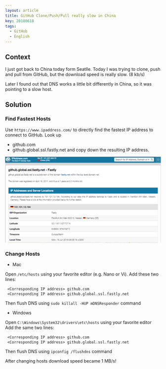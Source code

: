 ```yaml
---
layout: article
title: GitHub Clone/Push/Pull really slow in China
key: 20180618
tags:
  - GitHub
  - English
---
```


## Context

I just got back to China today form Seatlle. Today I was trying to clone, 
push and pull from GitHub, but the download speed is really slow. (8 kb/s)

Later I found out that DNS works a little bit differently in China, so it 
was pointing to a slow host.

## Solution

### Find Fastest Hosts

Use `https://www.ipaddress.com/` to directly find the fastest IP address to connect
to GitHub.
Look up
* github.com
* github.global.ssl.fastly.net
and copy down the resulting IP address.

![](https://raw.githubusercontent.com/mrgeorgezhu/mrgeorgezhu.github.io/master/screenshots/ip.png)

### Change Hosts

* Mac
  
Open `/etc/hosts` using your favorite editor (e.g. Nano or Vi).
Add these two lines:
``` 
 <Corresponding IP address> github.com
 <Corresponding IP address> github.global.ssl.fastly.net
```
Then flush DNS using `sudo killall -HUP mDNSResponder` command

* Windows

Open `C:\Windows\System32\drivers\etc\hosts` using your favorite editor
Add the same two lines:
```
 <Corresponding IP address> github.com
 <Corresponding IP address> github.global.ssl.fastly.net
```
Then flush DNS using `ipconfig /flushdns` command

After changing hosts download speed became 1 MB/s!